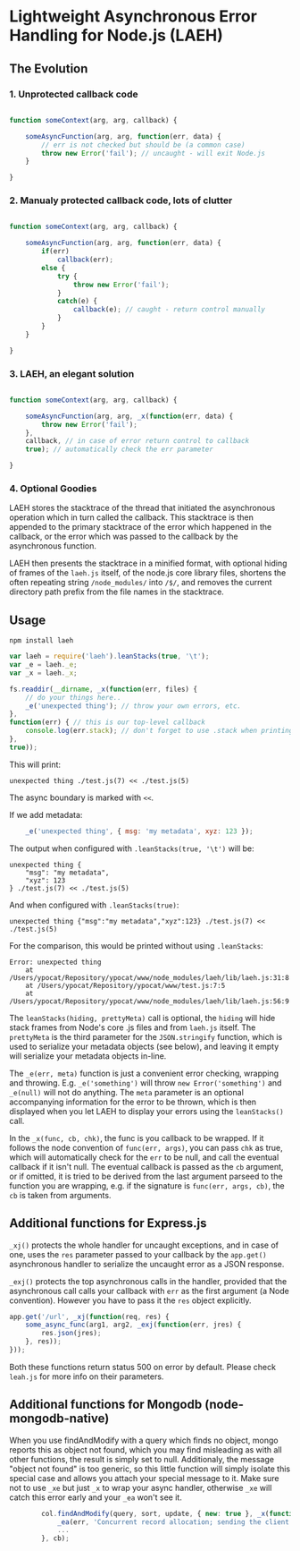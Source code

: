 # Lightweight Asynchronous Error Handling for Node.js (LAEH)

## The Evolution

### 1. Unprotected callback code

```js

function someContext(arg, arg, callback) {

	someAsyncFunction(arg, arg, function(err, data) {
		// err is not checked but should be (a common case)
		throw new Error('fail'); // uncaught - will exit Node.js
	}

}

```

### 2. Manualy protected callback code, lots of clutter

```js

function someContext(arg, arg, callback) {

	someAsyncFunction(arg, arg, function(err, data) {
		if(err)
			callback(err);
		else {
			try {
				throw new Error('fail');
			}
			catch(e) {
				callback(e); // caught - return control manually
			}
		}
	}

}

```

### 3. LAEH, an elegant solution

```js

function someContext(arg, arg, callback) {

	someAsyncFunction(arg, arg, _x(function(err, data) {
		throw new Error('fail');
	},
	callback, // in case of error return control to callback
	true); // automatically check the err parameter

}

```

### 4. Optional Goodies

LAEH stores the stacktrace of the thread that initiated the asynchronous operation which in turn called the callback. This stacktrace is then appended to the primary stacktrace of the error which happened in the callback, or the error which was passed to the callback by the asynchronous function.

LAEH then presents the stacktrace in a minified format, with optional hiding of frames of the `laeh.js` itself, of the node.js core library files, shortens the often repeating string `/node_modules/` into `/$/`, and removes the current directory path prefix from the file names in the stacktrace.


## Usage

	npm install laeh

```js
var laeh = require('laeh').leanStacks(true, '\t');
var _e = laeh._e;
var _x = laeh._x;

fs.readdir(__dirname, _x(function(err, files) {
	// do your things here..
	_e('unexpected thing'); // throw your own errors, etc.
},
function(err) { // this is our top-level callback
	console.log(err.stack); // don't forget to use .stack when printing errors
},
true));

```

This will print:
	
	unexpected thing ./test.js(7) << ./test.js(5)
	
The async boundary is marked with `<<`.

If we add metadata:

```js
	_e('unexpected thing', { msg: 'my metadata', xyz: 123 });
```

The output when configured with `.leanStacks(true, '\t')` will be:

    unexpected thing {
        "msg": "my metadata",
        "xyz": 123
    } ./test.js(7) << ./test.js(5)

And when configured with `.leanStacks(true)`:

    unexpected thing {"msg":"my metadata","xyz":123} ./test.js(7) << ./test.js(5)

For the comparison, this would be printed without using `.leanStacks`:

    Error: unexpected thing
        at /Users/ypocat/Repository/ypocat/www/node_modules/laeh/lib/laeh.js:31:8
        at /Users/ypocat/Repository/ypocat/www/test.js:7:5
        at /Users/ypocat/Repository/ypocat/www/node_modules/laeh/lib/laeh.js:56:9


The `leanStacks(hiding, prettyMeta)` call is optional, the `hiding` will hide stack frames from Node's core .js files and from `laeh.js` itself. The `prettyMeta` is the third parameter for the `JSON.stringify` function, which is used to serialize your metadata objects (see below), and leaving it empty will serialize your metadata objects in-line.

The `_e(err, meta)` function is just a convenient error checking, wrapping and throwing. E.g. `_e('something')` will throw `new Error('something')` and `_e(null)` will not do anything. The `meta` parameter is an optional accompanying information for the error to be thrown, which is then displayed when you let LAEH to display your errors using the `leanStacks()` call.

In the `_x(func, cb, chk)`, the func is you callback to be wrapped. If it follows the node convention of `func(err, args)`, you can pass `chk` as true, which will automatically check for the `err` to be null, and call the eventual callback if it isn't null. The eventual callback is passed as the `cb` argument, or if omitted, it is tried to be derived from the last argument parseed to the function you are wrapping, e.g. if the signature is `func(err, args, cb)`, the `cb` is taken from arguments.

## Additional functions for Express.js

`_xj()` protects the whole handler for uncaught exceptions, and in case of one, uses the `res` parameter passed to your callback by the `app.get()` asynchronous handler to serialize the uncaught error as a JSON response.

`_exj()` protects the top asynchronous calls in the handler, provided that the asynchronous call calls your callback with `err` as the first argument (a Node convention). However you have to pass it the `res` object explicitly.

```js
app.get('/url', _xj(function(req, res) {
	some_async_func(arg1, arg2, _exj(function(err, jres) {
		res.json(jres);
	}, res));
}));
```

Both these functions return status 500 on error by default. Please check `leah.js` for more info on their parameters.

## Additional functions for Mongodb (node-mongodb-native)

When you use findAndModify with a query which finds no object, mongo reports this as object not found, which you may find misleading as with all other functions, the result is simply set to null. Additionaly, the message "object not found" is too generic, so this little function will simply isolate this special case and allows you attach your special message to it. Make sure not to use `_xe` but just `_x` to wrap your async handler, otherwise `_xe` will catch this error early and your `_ea` won't see it.

```js
		col.findAndModify(query, sort, update, { new: true }, _x(function(err, result) {
			_ea(err, 'Concurrent record allocation; sending the client over');
			...
		}, cb);
```
